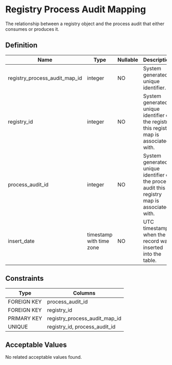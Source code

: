 # Registry Process Audit Mapping

The relationship between a registry object and the process audit that either consumes or produces it.

## Definition

<!-- definition -->
| Name                          | Type                     | Nullable | Description                                                                                   |
| ----------------------------- | ------------------------ | -------- | --------------------------------------------------------------------------------------------- |
| registry_process_audit_map_id | integer                  | NO       | System generated unique identifier.                                                           |
| registry_id                   | integer                  | NO       | System generated unique identifier of the registry this registry map is associated with.      |
| process_audit_id              | integer                  | NO       | System generated unique identifier of the process audit this registry map is associated with. |
| insert_date                   | timestamp with time zone | NO       | UTC timestamp when the record was inserted into the table.                                    |
<!-- definitionstop -->

## Constraints

<!-- constraint -->
| Type        | Columns                       |
| ----------- | ----------------------------- |
| FOREIGN KEY | process_audit_id              |
| FOREIGN KEY | registry_id                   |
| PRIMARY KEY | registry_process_audit_map_id |
| UNIQUE      | registry_id, process_audit_id |
<!-- constraintstop -->

## Acceptable Values

<!-- acceptablevalues -->
No related acceptable values found.
<!-- acceptablevaluesstop -->
